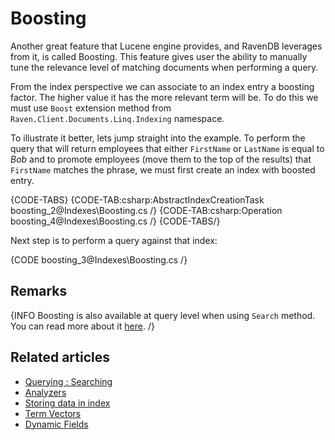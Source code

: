 ﻿# Boosting

Another great feature that Lucene engine provides, and RavenDB leverages from it, is called Boosting. This feature gives user the ability to manually tune the relevance level of matching documents when performing a query. 

From the index perspective we can associate to an index entry a boosting factor. The higher value it has the more relevant term will be. To do this we must use `Boost` extension method from `Raven.Client.Documents.Linq.Indexing` namespace.

To illustrate it better, lets jump straight into the example. To perform the query that will return employees that either `FirstName` or `LastName` is equal to _Bob_ and to promote employees (move them to the top of the results) that `FirstName` matches the phrase, we must first create an index with boosted entry.

{CODE-TABS}
{CODE-TAB:csharp:AbstractIndexCreationTask boosting_2@Indexes\Boosting.cs /}
{CODE-TAB:csharp:Operation boosting_4@Indexes\Boosting.cs /}
{CODE-TABS/}

Next step is to perform a query against that index:

{CODE boosting_3@Indexes\Boosting.cs /}

## Remarks

{INFO Boosting is also available at query level when using `Search` method. You can read more about it [here](../indexes/querying/searching#boosting). /}

## Related articles

- [Querying : Searching](../indexes/querying/searching)
- [Analyzers](../indexes/using-analyzers)
- [Storing data in index](../indexes/storing-data-in-index)
- [Term Vectors](../indexes/using-term-vectors)
- [Dynamic Fields](../indexes/using-dynamic-fields)
